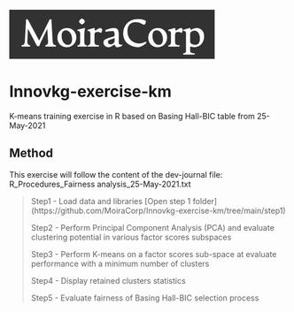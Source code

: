  ![MoiraCorp logo](/assets/images/MoiraCorp_Capture.jpg)
# Innovkg-exercise-km
 K-means training exercise in R based on Basing Hall-BIC table from 25-May-2021

## Method
 This exercise will follow the content of the dev-journal file: R_Procedures_Fairness analysis_25-May-2021.txt

 > <p>Step1 - Load data and libraries [Open step 1 folder](https://github.com/MoiraCorp/Innovkg-exercise-km/tree/main/step1)</p>
 > <p>Step2 - Perform Principal Component Analysis (PCA) and evaluate clustering potential in various factor scores subspaces</p>
 > <p>Step3 - Perform K-means on a factor scores sub-space at evaluate performance with a minimum number of clusters</p>
 > <p>Step4 - Display retained clusters statistics</p>
 > <p>Step5 - Evaluate fairness of Basing Hall-BIC selection process</p>

